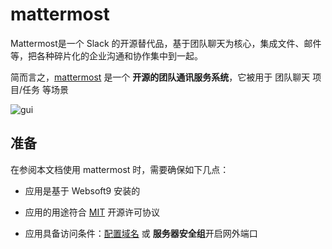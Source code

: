 # mattermost

Mattermost是一个 Slack 的开源替代品，基于团队聊天为核心，集成文件、邮件等，把各种碎片化的企业沟通和协作集中到一起。

简而言之，[mattermost](https://mattermost.com/) 是一个 **开源的团队通讯服务系统**，它被用于 团队聊天 项目/任务  等场景


![gui](https://libs.websoft9.com/Websoft9/DocsPicture/zh/mattermost/mattermost-gui-websoft9.webp)


## 准备

在参阅本文档使用 mattermost 时，需要确保如下几点：

- 应用是基于 Websoft9 安装的

- 应用的用途符合 [MIT](https://opensource.org/licenses/MIT) 开源许可协议

- 应用具备访问条件：[配置域名](./guide/appsetdomain) 或 **服务器安全组**开启网外端口